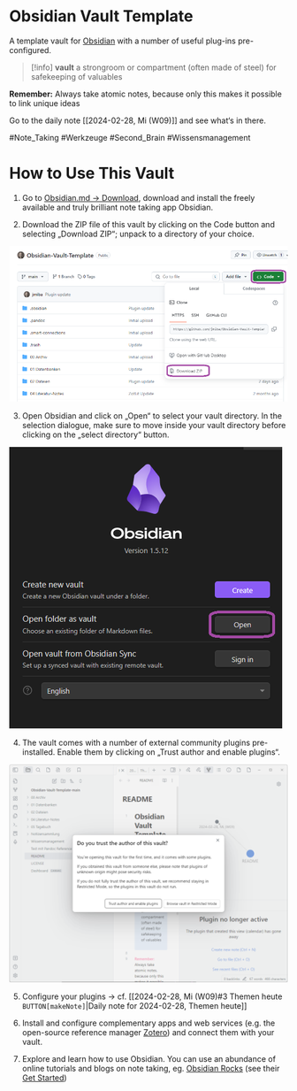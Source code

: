 # Obsidian Vault Template
 
 A template vault for [Obsidian](https://obsidian.md) with a number of useful plug-ins pre-configured.

> [!info] 
> **vault**
> a strongroom or compartment (often made of steel) for safekeeping of valuables  

**Remember:** Always take atomic notes, because only this makes it possible to link unique ideas

Go to the daily note [[2024-02-28, Mi (W09)]] and see what‘s in there.

#Note_Taking #Werkzeuge #Second_Brain #Wissensmanagement 

# How to Use This Vault

1. Go to [Obsidian.md → Download](https://obsidian.md/download), download and install the freely available and truly brilliant note taking app Obsidian.

2. Download the ZIP file of this vault by clicking on the Code button and selecting „Download ZIP“; unpack to a directory of your choice.

![](/02%20Dateien/Medien/Pasted%20image%2020240426085007.png)
  
  3. Open Obsidian and click on „Open“ to select your vault directory. In the selection dialogue, make sure to move inside your vault directory before clicking on the „select directory“ button. 

![](/02%20Dateien/Medien/Pasted%20image%2020240426085616.png)

4. The vault comes with a number of external community plugins pre-installed. Enable them by clicking on „Trust author and enable plugins“.

![](/02%20Dateien/Medien/Pasted%20image%2020240426090424.png)

5. Configure your plugins → cf. [[2024-02-28, Mi (W09)#3 Themen heute `BUTTON[makeNote]`|Daily note for 2024-02-28, Themen heute]]

6. Install and configure complementary apps and web services (e.g. the open-source reference manager [Zotero](https://www.zotero.org)) and connect them with your vault.

7. Explore and learn how to use Obsidian. You can use an abundance of online tutorials and blogs on note taking, eg. [Obsidian Rocks](https://obsidian.rocks) (see their [Get Started](https://obsidian.rocks/getting-started-with-obsidian-a-beginners-guide/))